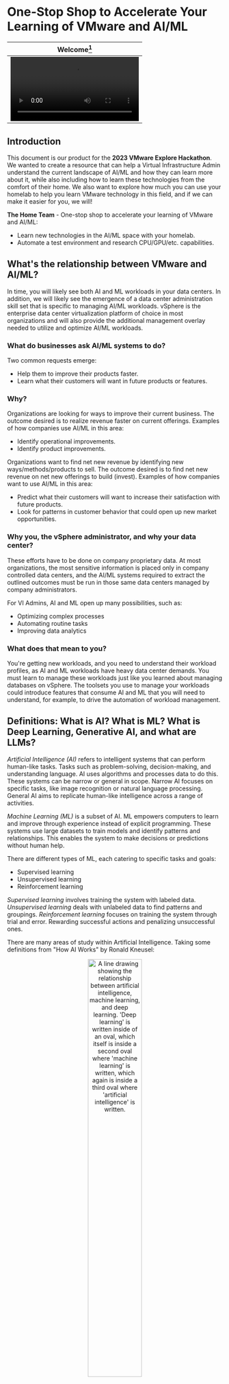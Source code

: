 # One-Stop Shop to Accelerate Your Learning of VMware and AI/ML

| Welcome[^1] |
|---|
| <video src="https://user-images.githubusercontent.com/8474263/261398731-e645200c-cc57-40b8-b1c9-ccc76bb0d8fe.mp4" type="video/mp4">A futuristic looking AI generated human, shown in portrait, says, "Welcome to your one-stop shop for learning artificial intelligence and machine learning with VMware."</video>|

## Introduction
This document is our product for the **2023 VMware Explore Hackathon**. We wanted to create a resource that can help a Virtual Infrastructure Admin understand the current landscape of AI/ML and how they can learn more about it, while also including how to learn these technologies from the comfort of their home. We also want to explore how much you can use your homelab to help you learn VMware technology in this field, and if we can make it easier for you, we will!

**The Home Team** - One-stop shop to accelerate your learning of VMware and AI/ML:  
- Learn new technologies in the AI/ML space with your homelab.
- Automate a test environment and research CPU/GPU/etc. capabilities.

## What's the relationship between VMware and AI/ML?

In time, you will likely see both AI and ML workloads in your data centers. In addition, we will likely see the emergence of a data center administration skill set that is specific to managing AI/ML workloads. vSphere is the enterprise data center virtualization platform of choice in most organizations and will also provide the additional management overlay needed to utilize and optimize AI/ML workloads.

### What do businesses ask AI/ML systems to do?

Two common requests emerge: 
- Help them to improve their products faster.
- Learn what their customers will want in future products or features.

### Why?

Organizations are looking for ways to improve their current business. The outcome desired is to realize revenue faster on current offerings.
Examples of how companies use AI/ML in this area:
- Identify operational improvements.
- Identify product improvements.

Organizations want to find net new revenue by identifying new ways/methods/products to sell. The outcome desired is to find net new revenue on net new offerings to build (invest). 
Examples of how companies want to use AI/ML in this area:

- Predict what their customers will want to increase their satisfaction with future products.
- Look for patterns in customer behavior that could open up new market opportunities.
	
### Why you, the vSphere administrator, and why your data center?

These efforts have to be done on company proprietary data. At most organizations, the most sensitive information is placed only in company controlled data centers, and the AI/ML systems required to extract the outlined outcomes must be run in those same data centers managed by company administrators.

For VI Admins, AI and ML open up many possibilities, such as:

- Optimizing complex processes
- Automating routine tasks
- Improving data analytics

### What does that mean to you?

You're getting new workloads, and you need to understand their workload profiles, as AI and ML workloads have heavy data center demands. You must learn to manage these workloads just like you learned about managing databases on vSphere. 
The toolsets you use to manage your workloads could introduce features that consume AI and ML that you will need to understand, for example, to drive the automation of workload management.  

## Definitions: What is AI? What is ML? What is Deep Learning, Generative AI, and what are LLMs?

_Artificial Intelligence (AI)_ refers to intelligent systems that can perform human-like tasks. Tasks such as problem-solving, decision-making, and understanding language. AI uses algorithms and processes data to do this. These systems can be narrow or general in scope. Narrow AI focuses on specific tasks, like image recognition or natural language processing. General AI aims to replicate human-like intelligence across a range of activities.

_Machine Learning (ML)_ is a subset of AI. ML empowers computers to learn and improve through experience instead of explicit programming. These systems use large datasets to train models and identify patterns and relationships. This enables the system to make decisions or predictions without human help.

There are different types of ML, each catering to specific tasks and goals:

- Supervised learning
- Unsupervised learning
- Reinforcement learning

_Supervised learning_ involves training the system with labeled data. _Unsupervised learning_ deals with unlabeled data to find patterns and groupings. _Reinforcement learning_ focuses on training the system through trial and error. Rewarding successful actions and penalizing unsuccessful ones.

There are many areas of study within Artificial Intelligence. Taking some definitions from "How AI Works" by Ronald Kneusel:  

<p align="center" width="100%">
    <img src="https://github.com/2023-VMware-Hackathon-HomeTeam/One-stop-shop-to-accelerate-learning-VMware-AI-ML/assets/16085267/d0de1662-05b6-40d8-97f5-807d39476550" width="50%" alt="A line drawing showing the relationship between artificial intelligence, machine learning, and deep learning. 'Deep learning' is written inside of an oval, which itself is inside a second oval where 'machine learning' is written, which again is inside a third oval where 'artificial intelligence' is written." />
</p>

> Machine learning builds models from data. For us, a model is an abstract notion of something that accepts inputs and generates outputs where the inputs and outputs are related in some meaningful way. The primary goal of machine learning is to condition a model using known data so that the model produces meaningful output when given unknown data. 
>
>  _Deep learning_ uses large models of the kind previously too big to make useful. ... there’s no strict definition of deep learning other than involving neural networks with many layers.

> _Generative AI_ is an umbrella term for models that create novel output, either independently (randomly) or based on a prompt supplied by the user. Generative models do not produce labels but text, images, or even video. Under the hood, generative models are neural networks built from the same essential components.  
>
> (The book covers) three kinds of generative AI models: generative adversarial networks (GANs), diffusion models, and large language models (LLMs).

> _Large language models (LLMs)_ accept as input a text prompt supplied by a user. They then generate output text, word by word (really token by token),
> using the prompt and all previously generated words as a guide. In effect, LLMs only design goal is to be very good at predicting the next word in a
> sequence of words initiated by the input prompt. That’s all they were trained to do. However, that is not all that they learned to do. AI
> researchers are so excited by LLMs because while learning to be expert text generators, LLMs also learned a host of emergent
> abilities, including question answering, mathematical reasoning, high-quality computer programming, and logical reasoning.

> Future historians might point to the Fall 2022 release of OpenAI’s ChatGPT large language model as the dawn of true AI.  

Modern processing capabilities have made LLMs practical in 2023, and humanity's imagination has made it the most discussed technology of this year.

## Where and how can you learn it?

- Learn how [_VMware_ empowers AI/ML](https://www.vmware.com/products/vsphere/ai-ml.html), including a link to **free** _NVIDIA_-powered hands-on labs.  
- [Frank Denneman](https://twitter.com/frankdenneman) has a series of articles covering [machine learning with vSphere](https://frankdenneman.nl/category/machine-learning/). His article _[Basic Terminologies Large Language Models](https://frankdenneman.nl/2023/08/18/basic-terminologies-large-language-models/)_ is a great reference and should be bookmarked!  
- There are several free and paid AI courses on [Coursera](https://www.coursera.org/). At the moment, the most highly rated course is _[AI for Everyone](https://www.coursera.org/learn/ai-for-everyone)_.  
- _Helsinki University_ offers a free _[Elements of AI](https://www.elementsofai.com/)_ online course.  
- News, courses, videos, toolkits and more are available from _[Learn with Google AI](https://ai.google/build/machine-learning/)_.  
- _edX_ offers free and paid courses in [Artificial Intelligence](https://www.edx.org/learn/artificial-intelligence) and [Machine Learning](https://www.edx.org/learn/machine-learning).  
- _Microsoft_ offers free courses in [Azure AI Services & Azure Machine Learning](https://learn.microsoft.com/en-us/training/browse/?expanded=azure&products=ai-services%2Cazure-machine-learning).  
- Purchase a book from a person involved in this field. [How AI Works](https://nostarch.com/how-ai-works) is meant to be a general introduction to AI, ML and LLMs without complicated math but still giving you valuable context.
- Purchase an NVIDIA course called [Introduction to AI in the Data Center](https://academy.nvidia.com/en/course/intro-aidc/?cm=12076)
- [NIST Risk management for AI](https://www.nist.gov/itl/ai-risk-management-framework)  

## I keep hearing about HuggingFace; what is it?

HuggingFace is "the platform where the machine learning community collaborates on models, datasets, and applications". Importantly, this is where people upload their [models](https://huggingface.co/models), their [training datasets](https://huggingface.co/datasets), and where projects are categorized in [spaces](https://huggingface.co/spaces). One of the most interesting links is [the LLM leaderboard](https://huggingface.co/spaces/HuggingFaceH4/open_llm_leaderboard) where the speed of development is apparent.

VMware has its own page on the HuggingFace webpage with models and training sets that will offer you "Domain adapting language models to VMware-specific use cases": 

https://huggingface.co/VMware

You can see in this [video from Prompt Engineering](https://youtu.be/N-qaMCwqRHI) how the website is browsed and how some features are used to test a new, more efficient model.  

## I keep hearing about MidJourney, Runway, etc.

[MidJourney](https://www.midjourney.com/) is known for generating images using AI. From [Wikipedia](https://en.wikipedia.org/wiki/Midjourney): "Midjourney is a generative artificial intelligence program and service created and hosted by San Francisco-based independent research lab Midjourney, Inc. Midjourney generates images from natural language descriptions, called "prompts", similar to OpenAI's DALL-E and Stable Diffusion."  

[Runway Gen2](https://research.runwayml.com/gen2) is "A multimodal AI system that can generate novel videos with text, images or video clips". Combined with MidJourney, using its Image 2 Video capabilities, you can generate movies completely in these tools such as [this one](https://twitter.com/acstle/status/1684033395205230592?s=20).

## What does your lab need to run AI/ML and Large Language Models (LLMs)?

### GPU

Although some AI/ML workloads are capable of running without a GPU, having a GPU can significantly improve performance. AI/ML workloads can take advantage of common commodity GPUs from the likes of _AMD_ and _NVIDIA_. At present _NVIDIA_ GPUs are the most commonly used and supported. The more GPU VRAM your video card has, the more performant and capable AI/ML can be. Ideally, your GPU should have at least 8 GB of VRAM.

#### NVIDIA

Probably the best resource for everything NVIDIA plus vSphere is the _[VMware vSphere Deployment Guide](https://docs.nvidia.com/ai-enterprise/deployment-guide-vmware/0.1.0/index.html)_ from the _NVIDIA Docs Hub_.

### CPU, RAM, Storage

While AI/ML can run on a variety of hardware platforms, including single board computers (SBCs) like _Raspberry Pis_, you get more flexibility from an x86-64 bit processor. Whether _Intel_ or _AMD_, your CPU should have at least 4 cores. An x86-64 bit processor also provides access to PCI-Express lanes that allow your system to have one or more GPUs.

When it comes to system RAM, try to have double the amount of GPU VRAM. For example, if your GPU has 8 GB VRAM, you should have at least 16 GB system RAM.

Depending on how many LLMs, other models, or data sets you want to download or train, AI/ML can consume anywhere from hundreds of megabytes to petabytes or more. For a lab environment, having at least several hundred gigabytes should allow you to store and use a number of pre-trained LLMs. For AI/ML, the more storage you can provide, the better. Like most workloads, AI/ML benefits from faster storage like NVMe-based solid state drives.

## Homelab Quickstart Guide

### Coral TPU  

If you are interested in working with _[TensorFlow](https://www.tensorflow.org/)_, [William Lam](https://github.com/lamw) has managed to connect a [Coral USB TPU Accelerator to ESXi](https://williamlam.com/2023/05/google-coral-usb-edge-tpu-accelerator-on-esxi.html). This isn't cutting edge technology, but it's a [very affordable TPU](https://coral.ai/products/accelerator) that you can get from Amazon and many other retailers; we brought one to the Hackathon if you want to see it!

### Generative AI

If you want to quickly get some generative AI tools installed in your homelab, [Wesley "TechNobo" Pyburn](https://github.com/TCNOco) has created some helpful PowerShell scripts. These scripts install common open-source AI/ML tools, automatically downloading and installing required components and dependencies.

Let's look at two of those scripts, which install tools similar to _ChatGPT_ and _MidJourney_.

- **Vicuna**
  - An open-source chatbot based on [LLaMa](https://en.wikipedia.org/wiki/LLaMA), which claims to achieve 90% quality of _ChatGPT GPT-4_
  - Can take advantage of _NVIDIA_ GPU and _AMD_ GPU (MacOS & Linux only), or can run CPU-only
  - Requires 20 GB or more of storage if all models are downloaded
  - To install on _Windows 10/11_, run the following command from an elevated (administrator) PowerShell prompt:
    ```powershell
    iex (irm vicuna.tc.ht)
    ```
- **AUTOMATIC1111**
  - A web UI for _[Stable Diffusion](https://en.wikipedia.org/wiki/Stable_Diffusion)_, which allows you to generate images from text prompts
  - Requires a GPU. A GPU with 8GB VRAM or more is strongly recommended. It supports GPUs with 4GB of VRAM, and there are reports that some GPUs with 2GB of VRAM can work
  - Requires 10 GB or more of storage
  - To install on _Windows 10/11_, run the following command from an elevated (administrator) PowerShell prompt:
    ```powershell
    iex (irm auto11.tc.ht)
    ```

### But I don't have the hardware...  

Recently we have seen demo use cases like _[Distributed Llama 2 on CPUs](https://towardsdatascience.com/distributed-llama-2-on-cpus-via-llama-cpp-pyspark-65736e9f466d)_ that allow AI/ML to run on CPU with very small hardware requirements. The projects are not the same as an enterprise use case, but they can still help solidify concepts.

<p align="center" width="100%">
    <img src="https://github.com/2023-VMware-Hackathon-HomeTeam/One-stop-shop-to-accelerate-learning-VMware-AI-ML/assets/16085267/c1bde63b-f548-47e5-8958-5c90c07776fc" width="50%" alt="An image of text from the opening section of the Distributed LLama 2 on CPUs article linked above." />
</p>

Also, here's a tutorial on [running the open source LLaMa 2 on Windows, Linux or Mac locally](https://replicate.com/blog/run-llama-locally).

### I've heard about LLaMa; what is it?

[LLaMa](https://ai.meta.com/llama/) is an open source LLM available for free for research and commercial use. It seems to be one of the most popular options for learning and deploying in enterprises.  

This [beginner's guide](https://agi-sphere.com/llama-guide/) is very good at explaining the concepts at a high level. In particular, this table is useful:

<p align="center" width="100%">
    <img src="https://github.com/2023-VMware-Hackathon-HomeTeam/One-stop-shop-to-accelerate-learning-VMware-AI-ML/assets/16085267/b11428a8-a67b-419d-ac5c-c994f1158227" width="50%" alt="An image text from the 'What Computer Hardware Do I Need?' section of the beginner's guide linked above. Includes two tables of VRAM recommendations for various Llama model types." />
</p>

## Diving Deeper - Where to go from here?

Here are some resources if you'd like to get a deeper understanding of AI/ML:

- _TensorFlow_ provides a [resource library with curated curriculums](https://www.tensorflow.org/resources/learn-ml) for machine learning.
- Join an AI/ML challenge on _[Kaggle](https://www.kaggle.com/)_. New challengers can get started with the [Titanic - Machine Learning from Disaster](https://www.kaggle.com/c/titanic/overview) challenge
- Check with your local colleges and universities to see if they offer AI/ML disciplines within their computer science program  

## Show me what's out there

We wanted to include interesting links that may spur your interest, with a little commentary and dates, so you can see how fast the space is changing. Several of these are from _Twitter/X_ which is indeed a good social network for this topic.

| Date | Link | Comment |
| --- | --- | --- |
| June 2023 | https://twitter.com/mreferre/status/1670752054334181376?s=20 | Massimo dives deeper into all the technology needed to do LLMs from scratch |
| July 2023 | https://twitter.com/alvinfoo/status/1683434918070845440?s=20 | A mashup of Barbie and Oppenheimer movies created solely with AI tools |
| July 2023 | https://twitter.com/Kyrannio/status/1682542654675111936 | A music video where images, video and music were created using AI tech |
| July 2023 | https://twitter.com/svpino/status/1684967487950004231?t=xTQO75bwSLz1p5T4ZQa8yg&s=19 | Some LLMs are being aimed at helping developer productivity |
| July 2023 | https://the-decoder.com/text-to-video-is-improving-rapidly-here-are-some-examples-created-with-runway-gen-2/ | Runway Gen2 tutorial |
| July 2023 | https://www.forbes.com/sites/steveandriole/2023/07/26/llama-chatgpt-bard-co-pilot--all-the-rest--how-large-language-models-will-become-huge-cloud-services-with-massive-ecosystems/amp/ | Forbes evaluates LLMs |
| Aug 2023 | https://www.forbes.com/sites/billfrist/2023/08/01/how-generative-ai--a-technology-catalyst--is-revolutionizing-healthcare/amp/ | Forbes evaluates the impact of AI related technologies on Healthcare |
| Aug 2023 | https://decrypt.co/150861/nvidia-ai-image-generator-floppy-disk-4-minutes?amp=1 | Nvidia AI Image Personalization Method Fits on a Floppy Disk and Takes 4 Minutes to Train |
| Aug 2023 | https://the-decoder.com/chatgpt-gets-several-new-features-including-multi-document-chat/ | New features in ChatGPT, including uploading multiple documents to ask questions on |

[^1]: Image generated via _[Stable Diffusion](https://github.com/Stability-AI/stablediffusion)_. Audio generated via _[ElevenLabs](https://elevenlabs.io/)_. Video generated via _[SadTalker](https://github.com/OpenTalker/SadTalker)_

